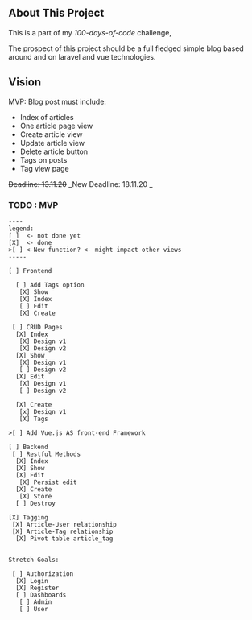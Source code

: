 
## About This Project

This is a part of my *100-days-of-code* challenge,

The prospect of this project should be a full fledged simple blog 
based around and on laravel and vue technologies.

## Vision

MVP: Blog post must include: 
 - Index of articles
 - One article page view
 - Create article view
 - Update article view
 - Delete article button
 - Tags on posts
 - Tag view page 

<s>Deadline: 13.11.20</s> 
_New Deadline: 18.11.20 _

### TODO : MVP 

```
----
legend:
[ ]  <- not done yet
[X]  <- done
>[ ] <-New function? <- might impact other views 
----- 

[ ] Frontend

  [ ] Add Tags option
   [X] Show
   [X] Index
   [ ] Edit
   [X] Create
   
 [ ] CRUD Pages
  [X] Index
   [X] Design v1
   [X] Design v2
  [X] Show
   [X] Design v1
   [ ] Design v2
  [X] Edit
   [X] Design v1
   [ ] Design v2

  [X] Create
   [x] Design v1
   [X] Tags

>[ ] Add Vue.js AS front-end Framework

[ ] Backend
 [ ] Restful Methods
  [X] Index
  [X] Show
  [X] Edit
   [X] Persist edit
  [X] Create
   [X] Store 
  [ ] Destroy
 
[X] Tagging 
 [X] Article-User relationship
 [X] Article-Tag relationship 
  [X] Pivot table article_tag


Stretch Goals: 

 [ ] Authorization
  [X] Login
  [X] Register
  [ ] Dashboards
   [ ] Admin
   [ ] User


 

```
